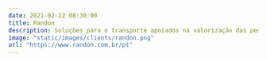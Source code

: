```yaml
---
date: 2021-02-22 08:30:00
title: Randon
description: Soluções para o transporte apoiados na valorização das pessoas, na geração do lucro com sustentabilidade, na confiança, na inovação e na tecnologia.
image: "static/images/clients/randon.png"
url: "https://www.randon.com.br/pt"
---
```

